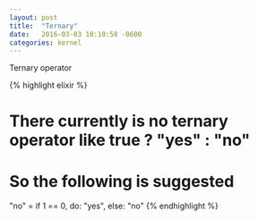 ```yaml
---
layout: post
title:  "Ternary"
date:   2016-03-03 10:10:58 -0600
categories: kernel
---
```

Ternary operator

{% highlight elixir %}
# There currently is no ternary operator like  true ? "yes" : "no"
# So the following is suggested
"no" = if 1 == 0, do: "yes", else: "no"
{% endhighlight %}
